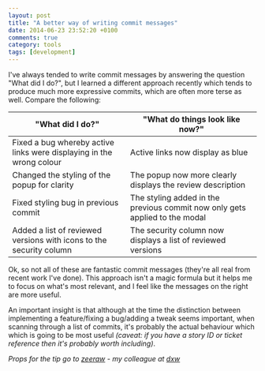 ```yaml
---
layout: post
title: "A better way of writing commit messages"
date: 2014-06-23 23:52:20 +0100
comments: true
category: tools
tags: [development]
---
```

I've always tended to write commit messages by answering the question "What did I do?", but I learned a different approach recently which tends to produce much more expressive commits, which are often more terse as well. Compare the following:

 "What did I do?" | "What do things look like now?"
------------------|---------------------------------
Fixed a bug whereby active links were displaying in the wrong colour | Active links now display as blue
Changed the styling of the popup for clarity | The popup now more clearly displays the review description
Fixed styling bug in previous commit | The styling added in the previous commit now only gets applied to the modal
Added a list of reviewed versions with icons to the security column | The security column now displays a list of reviewed versions

Ok, so not all of these are fantastic commit messages (they're all real from recent work I've done). This approach isn't a magic formula but it helps me to focus on what's most relevant, and I feel like the messages on the right are more useful.

An important insight is that although at the time the distinction between implementing a feature/fixing a bug/adding a tweak seems important, when scanning through a list of commits, it's probably the actual behaviour which which is going to be most useful _(caveat: if you have a story ID or ticket reference then it's probably worth including)_.

_Props for the tip go to [zeeraw](https://twitter.com/zeeraw) - my colleague at [dxw](http://www.dxw.com/)_
